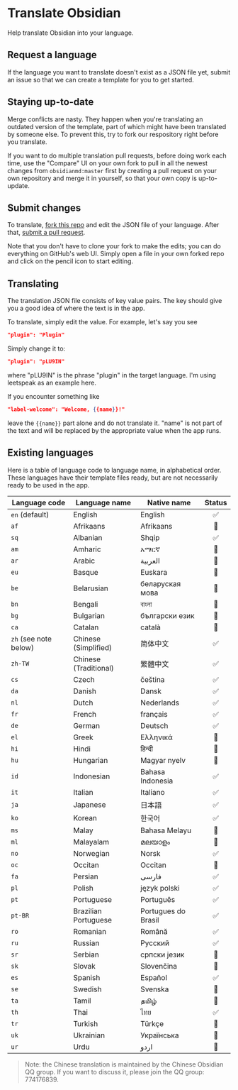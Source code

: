 # Translate Obsidian

Help translate Obsidian into your language.

## Request a language

If the language you want to translate doesn't exist as a JSON file yet, submit an issue so that we can create a template for you to get started.

## Staying up-to-date

Merge conflicts are nasty. They happen when you're translating an outdated version of the template, part of which might have been translated by someone else. To prevent this, try to fork our respository right before you translate.

If you want to do multiple translation pull requests, before doing work each time, use the "Compare" UI on your own fork to pull in all the newest changes from `obsidianmd:master` first by creating a pull request on your own repository and merge it in yourself, so that your own copy is up-to-update.

## Submit changes

To translate, [fork this repo](https://guides.github.com/activities/forking/) and edit the JSON file of your language. After that, [submit a pull request](https://guides.github.com/activities/forking/).

Note that you don't have to clone your fork to make the edits; you can do everything on GitHub's web UI. Simply open a file in your own forked repo and click on the pencil icon to start editing.

## Translating

The translation JSON file consists of key value pairs. The key should give you a good idea of where the text is in the app.

To translate, simply edit the value. For example, let's say you see

```json
"plugin": "Plugin"
```

Simply change it to:

```json
"plugin": "pLU9IN"
```

where "pLU9IN" is the phrase "plugin" in the target language. I'm using leetspeak as an example here.

If you encounter something like

```json
"label-welcome": "Welcome, {{name}}!"
```

leave the `{{name}}` part alone and do not translate it. "name" is not part of the text and will be replaced by the appropriate value when the app runs.

## Existing languages

Here is a table of language code to language name, in alphabetical order. These languages have their template files ready, but are not necessarily ready to be used in the app.

| Language code | Language name | Native name | Status |
| --- | --- | --- | :---: |
| `en` (default) | English | English | ✅ |
| `af` | Afrikaans | Afrikaans | 🚧 |
| `sq` | Albanian | Shqip | ✅ |
| `am` | Amharic |  አማርኛ | 🚧 |
| `ar` | Arabic | العربية | 🚧 |
| `eu` | Basque | Euskara | 🚧 |
| `be` | Belarusian | беларуская мова | 🚧 |
| `bn` | Bengali | বাংলা | 🚧 |
| `bg` | Bulgarian | български език | 🚧 |
| `ca` | Catalan | català | 🚧 |
| `zh` (see note below) | Chinese (Simplified) | 简体中文 | ✅ |
| `zh-TW` | Chinese (Traditional) | 繁體中文 | ✅ |
| `cs` | Czech | čeština | ✅ |
| `da` | Danish | Dansk | ✅ |
| `nl` | Dutch | Nederlands | ✅ |
| `fr` | French | français | ✅ |
| `de` | German | Deutsch | ✅ |
| `el` | Greek | Ελληνικά | 🚧 |
| `hi` | Hindi | हिन्दी | 🚧 |
| `hu` | Hungarian | Magyar nyelv | 🚧 |
| `id` | Indonesian | Bahasa Indonesia | ✅ |
| `it` | Italian | Italiano | ✅ |
| `ja` | Japanese | 日本語 | ✅ |
| `ko` | Korean | 한국어 | ✅ |
| `ms` | Malay | Bahasa Melayu | 🚧 |
| `ml` | Malayalam | മലയാളം | 🚧 |
| `no` | Norwegian | Norsk | ✅ |
| `oc` | Occitan | Occitan | 🚧 |
| `fa` | Persian | فارسی | ✅ |
| `pl` | Polish | język polski | ✅ |
| `pt` | Portuguese | Português | ✅ |
| `pt-BR` | Brazilian Portuguese | Portugues do Brasil | ✅ |
| `ro` | Romanian | Română | ✅ |
| `ru` | Russian | Русский | ✅ |
| `sr` | Serbian | српски језик | 🚧 |
| `sk` | Slovak | Slovenčina | 🚧 |
| `es` | Spanish | Español | ✅ |
| `se` | Swedish | Svenska | 🚧 |
| `ta` | Tamil | தமிழ் | 🚧 |
| `th` | Thai | ไทย | ✅ |
| `tr` | Turkish | Türkçe | 🚧 |
| `uk` | Ukrainian | Українська | 🚧 |
| `ur` | Urdu | اردو | 🚧 |

> Note: the Chinese translation is maintained by the Chinese Obsidian QQ group. If you want to discuss it, please join the QQ group: 774176839.
